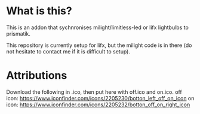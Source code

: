 # What is this?
This is an addon that sychnronises milight/limitless-led or lifx lightbulbs to prismatik. 

This repository is currently setup for lifx, but the milight code is in there (do not hesitate to contact me if it is difficult to setup). 

# Attributions
Download the following in .ico, then put here with off.ico and on.ico.
off icon: https://www.iconfinder.com/icons/2205230/botton_left_off_on_icon
on icon: https://www.iconfinder.com/icons/2205232/botton_off_on_right_icon 